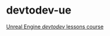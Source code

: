 # devtodev-ue

[Unreal Engine _*devtodev*_ lessons course](https://www.devtodev.com/education/online-course/games-on-unreal-engine/)
